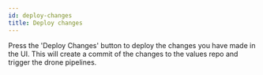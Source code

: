 ```yaml
---
id: deploy-changes
title: Deploy changes
---
```


Press the 'Deploy Changes' button to deploy the changes you have made in the UI. This will create a commit of the
changes to the values repo and trigger the drone pipelines.
